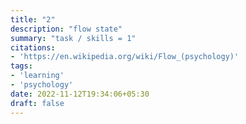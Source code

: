 ```yaml
---
title: "2"
description: "flow state"
summary: "task / skills = 1"
citations:
- 'https://en.wikipedia.org/wiki/Flow_(psychology)'
tags:
- 'learning'
- 'psychology'	
date: 2022-11-12T19:34:06+05:30
draft: false
---
```


